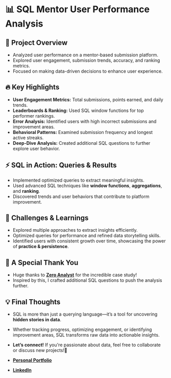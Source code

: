 # 📊 SQL Mentor User Performance Analysis

## 🚀 Project Overview
- Analyzed user performance on a mentor-based submission platform.
- Explored user engagement, submission trends, accuracy, and ranking metrics.
- Focused on making data-driven decisions to enhance user experience.

## 🔥 Key Highlights
- **User Engagement Metrics:** Total submissions, points earned, and daily trends.
- **Leaderboards & Ranking:** Used SQL window functions for top performer rankings.
- **Error Analysis:** Identified users with high incorrect submissions and improvement areas.
- **Behavioral Patterns:** Examined submission frequency and longest active streaks.
- **Deep-Dive Analysis:** Created additional SQL questions to further explore user behavior.

## ⚡ SQL in Action: Queries & Results
- Implemented optimized queries to extract meaningful insights.
- Used advanced SQL techniques like **window functions**, **aggregations**, and **ranking**.
- Discovered trends and user behaviors that contribute to platform improvement.

## 🎯 Challenges & Learnings
- Explored multiple approaches to extract insights efficiently.
- Optimized queries for performance and refined data storytelling skills.
- Identified users with consistent growth over time, showcasing the power of **practice & persistence**.

## 🙌 A Special Thank You
- Huge thanks to [**Zero Analyst**](http://www.youtube.com/@zero_analyst) for the incredible case study!
- Inspired by this, I crafted additional SQL questions to push the analysis further.

## 💡 Final Thoughts
- SQL is more than just a querying language—it’s a tool for uncovering **hidden stories in data**.
- Whether tracking progress, optimizing engagement, or identifying improvement areas, SQL transforms raw data into actionable insights.
  
- **Let’s connect!** If you're passionate about data, feel free to collaborate or discuss new projects!🚀
- [**Personal Portfolio**](https://icy-sneeze-7c2.notion.site/Mentor-User-Performance-Analysis-SQL-1bf9b5784206802d813fd16e06bc7ac2?pvs=4)
- [**LinkedIn**](https://www.linkedin.com/in/sonygaud31) 
